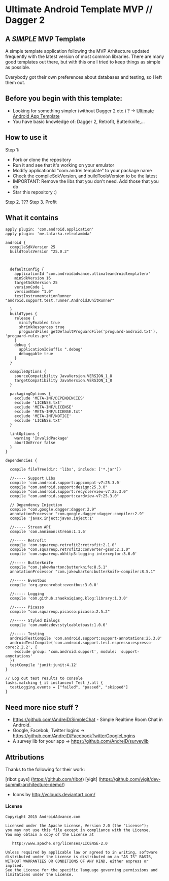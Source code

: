 Ultimate Android Template MVP // Dagger 2
===================

A *SIMPLE* MVP Template
------------

A simple template application following the MVP Arhitecture updated frequently with the latest version of most common libraries.
There are many good templates out there, but with this one I tried to keep things as simple as possible.

Everybody got their own preferences about databases and testing, so I left them out.


Before you begin with this template:
------------

- Looking for something simpler (without Dagger 2 etc.) ? -> [Ultimate Android App Template](https://github.com/AndreiD/UltimateAndroidAppTemplate)
- You have basic knowledge of: Dagger 2, Retrofit, Butterknife,...


How to use it
------------
Step 1:

* Fork or clone the repository
* Run it and see that it's working on your emulator
* Modify applicationId "com.andrei.template" to your package name
* Check the compileSdkVersion, and buildToolsVersion to be the latest
* IMPORTANT: Remove the libs that you don't need. Add those that you do
* Star this repository :)

Step 2. ???
Step 3. Profit


What it contains
------------

~~~~
apply plugin: 'com.android.application'
apply plugin: 'me.tatarka.retrolambda'

android {
  compileSdkVersion 25
  buildToolsVersion "25.0.2"



  defaultConfig {
    applicationId "com.androidadvance.ultimateandroidtemplaterx"
    minSdkVersion 16
    targetSdkVersion 25
    versionCode 1
    versionName "1.0"
    testInstrumentationRunner "android.support.test.runner.AndroidJUnitRunner"

  }
  buildTypes {
    release {
      minifyEnabled true
      shrinkResources true
      proguardFiles getDefaultProguardFile('proguard-android.txt'), 'proguard-rules.pro'
    }
    debug {
      applicationIdSuffix ".debug"
      debuggable true
    }
  }

  compileOptions {
    sourceCompatibility JavaVersion.VERSION_1_8
    targetCompatibility JavaVersion.VERSION_1_8
  }

  packagingOptions {
    exclude 'META-INF/DEPENDENCIES'
    exclude 'LICENSE.txt'
    exclude 'META-INF/LICENSE'
    exclude 'META-INF/LICENSE.txt'
    exclude 'META-INF/NOTICE'
    exclude 'LICENSE.txt'
  }

  lintOptions {
    warning 'InvalidPackage'
    abortOnError false
  }
}

dependencies {

  compile fileTree(dir: 'libs', include: ['*.jar'])

  //----- Support Libs
  compile 'com.android.support:appcompat-v7:25.3.0'
  compile "com.android.support:design:25.3.0"
  compile "com.android.support:recyclerview-v7:25.3.0"
  compile "com.android.support:cardview-v7:25.3.0"

  // Dependency Injection
  compile "com.google.dagger:dagger:2.9"
  annotationProcessor "com.google.dagger:dagger-compiler:2.9"
  compile 'javax.inject:javax.inject:1'

  //----- Stream API
  compile 'com.annimon:stream:1.1.6'

  //----- Retrofit
  compile 'com.squareup.retrofit2:retrofit:2.1.0'
  compile "com.squareup.retrofit2:converter-gson:2.1.0"
  compile 'com.squareup.okhttp3:logging-interceptor:3.6.0'

  //----- Butterknife
  compile "com.jakewharton:butterknife:8.5.1"
  annotationProcessor "com.jakewharton:butterknife-compiler:8.5.1"

  //----- Eventbus
  compile 'org.greenrobot:eventbus:3.0.0'

  //----- Logging
  compile 'com.github.zhaokaiqiang.klog:library:1.3.0'

  //----- Picasso
  compile "com.squareup.picasso:picasso:2.5.2"

  //----- Styled Dialogs
  compile 'com.muddzdev:styleabletoast:1.0.6'

  //----- Testing
  androidTestCompile 'com.android.support:support-annotations:25.3.0'
  androidTestCompile('com.android.support.test.espresso:espresso-core:2.2.2', {
    exclude group: 'com.android.support', module: 'support-annotations'
  })
  testCompile 'junit:junit:4.12'
}

// Log out test results to console
tasks.matching { it instanceof Test }.all {
  testLogging.events = ["failed", "passed", "skipped"]
}
~~~~

Need more nice stuff ?
------------

- https://github.com/AndreiD/SimpleChat - Simple Realtime Room Chat in Android.
- Google, Facebok, Twitter logins -> https://github.com/AndreiD/FacebookTwitterGoogleLogins
- A survey lib for your app -> https://github.com/AndreiD/surveylib

Attributions
------------

Thanks to the following for their work:

[ribot guys] (https://github.com/ribot) [yigit] (https://github.com/yigit/dev-summit-architecture-demo/)
- Icons by http://vclouds.deviantart.com/



#### License

~~~~
Copyright 2015 AndroidAdvance.com

Licensed under the Apache License, Version 2.0 (the "License");
you may not use this file except in compliance with the License.
You may obtain a copy of the License at

   http://www.apache.org/licenses/LICENSE-2.0

Unless required by applicable law or agreed to in writing, software
distributed under the License is distributed on an "AS IS" BASIS,
WITHOUT WARRANTIES OR CONDITIONS OF ANY KIND, either express or implied.
See the License for the specific language governing permissions and
limitations under the License.
~~~~
